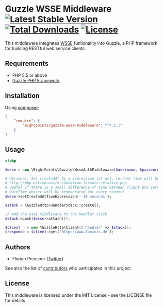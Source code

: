 Guzzle WSSE Middleware<br />[![Latest Stable Version](https://poser.pugx.org/eightpoints/guzzle-wsse-middleware/v/stable.png)](https://packagist.org/packages/eightpoints/guzzle-wsse-middleware) [![Total Downloads](https://poser.pugx.org/eightpoints/guzzle-wsse-middleware/downloads.png)](https://packagist.org/packages/eightpoints/guzzle-wsse-middleware) [![License](https://poser.pugx.org/eightpoints/guzzle-wsse-middleware/license.svg)](https://packagist.org/packages/eightpoints/guzzle-wsse-middleware)
==================
This middleware integrates [WSSE][1] funtionality into Guzzle, a PHP framework for building RESTful web service clients.


Requirements
------------
 - PHP 5.5 or above
 - [Guzzle PHP Framework][2]

 
Installation
------------
Using [composer][3]:

``` json
{
    "require": {
        "eightpoints/guzzle-wsse-middleware": "^4.1.1"
    }
}
```


Usage
-----
``` php
<?php 

$wsse = new \EightPoints\Guzzle\WsseAuthMiddleware($username, $password);

# Optional: Set createdAt by a expression (if not, current time will be used automatically)
# http://php.net/manual/en/datetime.formats.relative.php
# Useful if there is a small difference of time between client and server
# DateTime object will be regenerated for every request
$wsse->setCreatedAtTimeExpression('-10 seconds');

$stack = \GuzzleHttp\HandlerStack::create();

// Add the wsse middleware to the handler stack.
$stack->push($wsse->attach());

$client   = new \GuzzleHttp\Client(['handler' => $stack]);
$response = $client->get('http://www.8points.de');
```


Authors
-------
 - Florian Preusner ([Twitter][4])

See also the list of [contributors][5] who participated in this project.


License
-------
This middleware is licensed under the MIT License - see the LICENSE file for details

[1]: http://www.xml.com/pub/a/2003/12/17/dive.html
[2]: http://guzzlephp.org/
[3]: https://getcomposer.org/
[4]: http://twitter.com/floeH
[5]: https://github.com/8p/guzzle-wsse-middleware/contributors

